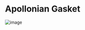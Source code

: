# Apollonian Gasket

![image](https://github.com/kmiloarguello/apollonian-gasket-front/assets/13356409/9607b399-edde-4dd6-97cf-a0c00a5901ee)
